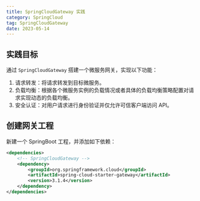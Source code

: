 ```yaml
---
title: SpringCloudGateway 实践
category: SpringCloud
tag: SpringCloudGateway
date: 2023-05-14
---
```


## 实践目标

通过 `SpringCloudGateway` 搭建一个微服务网关，实现以下功能：

1. 请求转发：将请求转发到目标微服务。
2. 负载均衡：根据各个微服务实例的负载情况或者具体的负载均衡策略配置对请求实现动态的负载均衡。
3. 安全认证：对用户请求进行身份验证并仅允许可信客户端访问 API。

## 创建网关工程

新建一个 SpringBoot 工程，并添加如下依赖：

```xml
<dependencies>
    <!-- SpringCloudGateway -->
    <dependency>
        <groupId>org.springframework.cloud</groupId>
        <artifactId>spring-cloud-starter-gateway</artifactId>
        <version>3.1.4</version>
    </dependency>
</dependencies>
```

